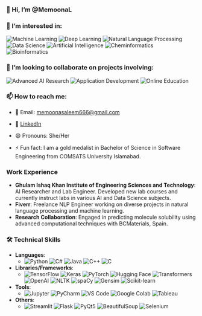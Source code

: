 ### 👋 Hi, I’m @MemoonaL
### 👀 I’m interested in:

![Machine Learning](https://img.shields.io/badge/Machine_Learning-blue?style=flat&logo=machine-learning&logoColor=white)
![Deep Learning](https://img.shields.io/badge/Deep_Learning-red?style=flat&logo=deep-learning&logoColor=white)
![Natural Language Processing](https://img.shields.io/badge/Natural_Language_Processing-green?style=flat&logo=natural-language-processing&logoColor=white)
![Data Science](https://img.shields.io/badge/Data_Science-yellow?style=flat&logo=data-science&logoColor=white)
![Artificial Intelligence](https://img.shields.io/badge/Artificial_Intelligence-purple?style=flat&logo=artificial-intelligence&logoColor=white)
![Cheminformatics](https://img.shields.io/badge/Cheminformatics-orange?style=flat&logo=chemistry&logoColor=white)
![Bioinformatics](https://img.shields.io/badge/Bioinformatics-lightgreen?style=flat&logo=bioinformatics&logoColor=white)

### 💞️ I’m looking to collaborate on projects involving:

![Advanced AI Research](https://img.shields.io/badge/Advanced_AI_Research-ff69b4?style=flat&logo=artificial-intelligence&logoColor=white) 
![Application Development](https://img.shields.io/badge/Application_Development-008000?style=flat&logo=app-store&logoColor=white) 
![Online Education](https://img.shields.io/badge/Improving_Online_Education-blue?style=flat&logo=google-classroom&logoColor=white) 

### 📫 How to reach me:
- 📧 Email: memoonasaleem666@gmail.com
- 💼 [LinkedIn](https://www.linkedin.com/in/memoona-saleem/) 

- 😄 Pronouns: She/Her
- ⚡ Fun fact: I am a gold medalist in Bachelor of Science in Software Engineering from COMSATS University Islamabad.

### Work Experience
- **Ghulam Ishaq Khan Institute of Engineering Sciences and Technology**: AI Researcher and Lab Engineer. Developed new lab courses and currently instruct labs in various AI and Data Science subjects.
- **Fiverr**: Freelance NLP Engineer working on diverse projects in natural language processing and machine learning.
- **Research Collaboration**: Engaged in predicting molecule solubility using advanced computational techniques with BCMaterials, Spain.

### 🛠️ Technical Skills
- **Languages**:
  - ![Python](https://img.shields.io/badge/Python-blue?style=flat&logo=python) ![C#](https://img.shields.io/badge/C%23-blue?style=flat&logo=c-sharp) ![Java](https://img.shields.io/badge/Java-blue?style=flat&logo=java) ![C++](https://img.shields.io/badge/C++-blue?style=flat&logo=cplusplus) ![C](https://img.shields.io/badge/C-blue?style=flat&logo=c)
- **Libraries/Frameworks**:
  - ![TensorFlow](https://img.shields.io/badge/TensorFlow-blue?style=flat&logo=tensorflow)
 ![Keras](https://img.shields.io/badge/Keras-blue?style=flat&logo=keras)
 ![PyTorch](https://img.shields.io/badge/PyTorch-blue?style=flat&logo=pytorch)
 ![Hugging Face](https://img.shields.io/badge/Hugging%20Face-blue?style=flat&logo=huggingface)
 ![Transformers](https://img.shields.io/badge/Transformers-blue?style=flat&logo=transformers)
 ![OpenAI](https://img.shields.io/badge/OpenAI-blue?style=flat&logo=openai)
 ![NLTK](https://img.shields.io/badge/NLTK-blue?style=flat&logo=nltk)
 ![spaCy](https://img.shields.io/badge/spaCy-blue?style=flat&logo=spacy)
 ![Gensim](https://img.shields.io/badge/Gensim-blue?style=flat&logo=gensim)
 ![Scikit-learn](https://img.shields.io/badge/Scikit--learn-blue?style=flat&logo=scikit-learn)
- **Tools**:
  - ![Jupyter](https://img.shields.io/badge/Jupyter-blue?style=flat&logo=jupyter)
 ![PyCharm](https://img.shields.io/badge/PyCharm-blue?style=flat&logo=pycharm)
 ![VS Code](https://img.shields.io/badge/VS%20Code-blue?style=flat&logo=visual-studio-code)
 ![Google Colab](https://img.shields.io/badge/Google%20Colab-blue?style=flat&logo=google-colab)
 ![Tableau](https://img.shields.io/badge/Tableau-blue?style=flat&logo=tableau)
- **Others**:
  - ![Streamlit](https://img.shields.io/badge/Streamlit-blue?style=flat&logo=streamlit)
 ![Flask](https://img.shields.io/badge/Flask-blue?style=flat&logo=flask)
 ![PyQt5](https://img.shields.io/badge/PyQt5-blue?style=flat&logo=qt)
 ![BeautifulSoup](https://img.shields.io/badge/BeautifulSoup-blue?style=flat&logo=beautifulsoup)
 ![Selenium](https://img.shields.io/badge/Selenium-blue?style=flat&logo=selenium)



<!---
MemoonaL/MemoonaL is a ✨ special ✨ repository because its `README.md` (this file) appears on your GitHub profile.
You can click the Preview link to take a look at your changes.
--->
